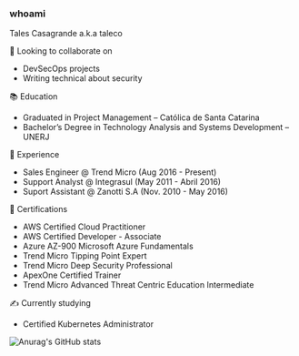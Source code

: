 ### whoami

Tales Casagrande a.k.a taleco

🥽 Looking to collaborate on

* DevSecOps projects
* Writing technical about security

📚 Education

* Graduated in Project Management – Católica de Santa Catarina
* Bachelor’s Degree in Technology Analysis and Systems Development – UNERJ

📌 Experience

* Sales Engineer @ Trend Micro (Aug 2016 - Present)
* Support Analyst @ Integrasul (May 2011 - Abril 2016)
* Suport Assistant @ Zanotti S.A (Nov. 2010 - May 2016)

📃 Certifications

* AWS Certified Cloud Practitioner
* AWS Certified Developer - Associate
* Azure AZ-900 Microsoft Azure Fundamentals
* Trend Micro Tipping Point Expert
* Trend Micro Deep Security Professional
* ApexOne Certified Trainer
* Trend Micro Advanced Threat Centric Education Intermediate

✍️ Currently studying

* Certified Kubernetes Administrator

![Anurag's GitHub stats](https://github-readme-stats.vercel.app/api/?username=caf3ina&show_icons=true&title_color=fff&icon_color=79ff97&text_color=9f9f9f&bg_color=151515)

